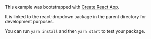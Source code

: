 This example was bootstrapped with [Create React App](https://github.com/facebook/create-react-app).

It is linked to the react-dropdown package in the parent directory for development purposes.

You can run `yarn install` and then `yarn start` to test your package.
